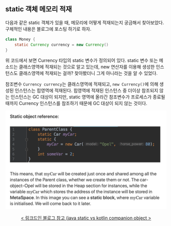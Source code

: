 ## static 객체 메모리 적재

다음과 같은 static 객체가 있을 때, 메모리에 어떻게 적재되는지 궁금해서 찾아보았다. 구체적인 내용은 블로그에 포스팅 하기로 하자.

```java
class Money {
    static Currency currency = new Currency()
}
```

위 코드에서 보면 Currency 타입의 static 변수가 정의되어 있다. static 변수 또는 메소드는 클래스영역에 적재되는 것으로 알고 있는데, new 연산자를 이용해 생성한 인스턴스도 클래스영역에 적재되는 걸까? 찾아봤더니 그게 아니라는 것을 알 수 있었다.

참조변수 `Currency currency`는 클래스영역에 적재되고, `new Currency()`에 의해 생성된 인스턴스는 힙영역에 적재된다. 힙영역에 적재된 인스턴스 중 더이상 참조되지 않는 인스턴스는 GC 대상이 되지만, static 영역에 올라간 참조변수가 프로세스가 종료될 때까지 Currency 인스턴스를 참조하기 때문에 GC 대상이 되지 않는 것이다.

<div align="center">
    <img width="550" src="./assets/0001-static-object.png" alt="static 객체" />
    <p>
        <a href="https://www.linkedin.com/pulse/static-variables-methods-java-where-jvm-stores-them-kotlin-malisciuc">< 링크드인 블로그 참고 (java static vs kotlin companion object ></a>
    </p>
</div>
